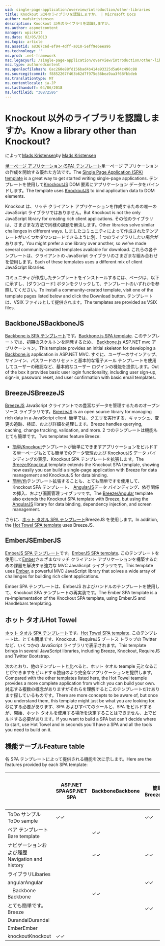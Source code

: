 ```yaml
---
uid: single-page-application/overview/introduction/other-libraries
title: Knockout 以外のライブラリを認識しますか。 | Microsoft Docs
author: madskristensen
description: Knockout 以外のライブラリを認識しますか。
ms.author: aspnetcontent
manager: wpickett
ms.date: 02/05/2013
ms.topic: article
ms.assetid: a8367c6d-ef94-4dff-a010-5eff9e6eea96
ms.technology: ''
ms.prod: .net-framework
msc.legacyurl: /single-page-application/overview/introduction/other-libraries
msc.type: authoredcontent
ms.openlocfilehash: 6ac260e88fd156bad4b414e93325d5a04c490c88
ms.sourcegitcommit: f8852267f463b62d7f975e56bea9aa3f68fbbdeb
ms.translationtype: MT
ms.contentlocale: ja-JP
ms.lasthandoff: 04/06/2018
ms.locfileid: "30872586"
---
```

<a name="know-a-library-other-than-knockout"></a><span data-ttu-id="cf43b-104">Knockout 以外のライブラリを認識しますか。</span><span class="sxs-lookup"><span data-stu-id="cf43b-104">Know a library other than Knockout?</span></span>
====================
<span data-ttu-id="cf43b-105">によって[Mads Kristensen](https://github.com/madskristensen)</span><span class="sxs-lookup"><span data-stu-id="cf43b-105">by [Mads Kristensen](https://github.com/madskristensen)</span></span>

<span data-ttu-id="cf43b-106">[単一ページ アプリケーション (SPA) テンプレート](knockoutjs-template.md)単一ページ アプリケーションの作成を開始する優れた方法です。</span><span class="sxs-lookup"><span data-stu-id="cf43b-106">The [Single Page Application (SPA) template](knockoutjs-template.md) is a great way to get started writing single-page applications.</span></span> <span data-ttu-id="cf43b-107">テンプレートを使用して[KnockoutJS](http://knockoutjs.com/) DOM 要素にアプリケーション データをバインドします。</span><span class="sxs-lookup"><span data-stu-id="cf43b-107">The template uses [KnockoutJS](http://knockoutjs.com/) to bind application data to DOM elements.</span></span>

<span data-ttu-id="cf43b-108">Knockout は、リッチ クライアント アプリケーションを作成するための唯一の JavaScript ライブラリではありません。</span><span class="sxs-lookup"><span data-stu-id="cf43b-108">But Knockout is not the only JavaScript library for creating rich client applications.</span></span> <span data-ttu-id="cf43b-109">その他のライブラリは、さまざまな方法で同様の課題を解決します。</span><span class="sxs-lookup"><span data-stu-id="cf43b-109">Other libraries solve similar challenges in different ways.</span></span> <span data-ttu-id="cf43b-110">しましたコミュニティによって作成されたテンプレートがいくつかダウンロードできるように別、1 つのライブラリしたい場合があります。</span><span class="sxs-lookup"><span data-stu-id="cf43b-110">You might prefer a one library over another, so we've made several community-created templates available for download.</span></span> <span data-ttu-id="cf43b-111">これらの各テンプレートは、クライアントの JavaScript ライブラリのさまざまな組み合わせを使用します。</span><span class="sxs-lookup"><span data-stu-id="cf43b-111">Each of these templates uses a different mix of client JavaScript libraries.</span></span>

<span data-ttu-id="cf43b-112">コミュニティが作成したテンプレートをインストールするには、ページは、以下に示すし、[ダウンロード] ボタンをクリックして、テンプレートのいずれかを参照してください。</span><span class="sxs-lookup"><span data-stu-id="cf43b-112">To install a community-created template, visit one of the template pages listed below and click the Download button.</span></span> <span data-ttu-id="cf43b-113">テンプレートは、VSIX ファイルとして提供されます。</span><span class="sxs-lookup"><span data-stu-id="cf43b-113">The templates are provided as VSIX files.</span></span>

## <a name="backbonejs"></a><span data-ttu-id="cf43b-114">BackboneJS</span><span class="sxs-lookup"><span data-stu-id="cf43b-114">BackboneJS</span></span>

<span data-ttu-id="cf43b-115">[Backbone.js SPA テンプレート](../templates/backbonejs-template.md)です。</span><span class="sxs-lookup"><span data-stu-id="cf43b-115">[Backbone.js SPA template](../templates/backbonejs-template.md).</span></span> <span data-ttu-id="cf43b-116">このテンプレートでは、初期のスケルトンを開発するため、 [Backbone.js](http://backbonejs.org/) ASP.NET mvc アプリケーション。</span><span class="sxs-lookup"><span data-stu-id="cf43b-116">This template provides an initial skeleton for developing a [Backbone.js](http://backbonejs.org/) application in ASP.NET MVC.</span></span> <span data-ttu-id="cf43b-117">すぐに、ユーザーのサインアップ、サインイン、パスワードのリセットと基本的な電子メール テンプレートを使用してユーザーの確認など、基本的なユーザー ログインの機能を提供します。</span><span class="sxs-lookup"><span data-stu-id="cf43b-117">Out of the box it provides basic user login functionality, including user sign-up, sign-in, password reset, and user confirmation with basic email templates.</span></span>

## <a name="breezejs"></a><span data-ttu-id="cf43b-118">BreezeJS</span><span class="sxs-lookup"><span data-stu-id="cf43b-118">BreezeJS</span></span>

<span data-ttu-id="cf43b-119">[BreezeJS](http://www.breezejs.com/?utm_source=ms-spa) JavaScript クライアントでの豊富なデータを管理するためのオープン ソース ライブラリです。</span><span class="sxs-lookup"><span data-stu-id="cf43b-119">[BreezeJS](http://www.breezejs.com/?utm_source=ms-spa) is an open source library for managing rich data in a JavaScript client.</span></span> <span data-ttu-id="cf43b-120">簡単では、クエリを実行する、キャッシュ、変更の追跡、検証、および詳細を処理します。</span><span class="sxs-lookup"><span data-stu-id="cf43b-120">Breeze handles querying, caching, change tracking, validation, and more.</span></span> <span data-ttu-id="cf43b-121">2 つのテンプレートは機能もとても簡単です。</span><span class="sxs-lookup"><span data-stu-id="cf43b-121">Two templates feature Breeze:</span></span>

- <span data-ttu-id="cf43b-122">[簡単/Knockout](../templates/breezeknockout-template.md)テンプレートが簡単にできますアプリケーションをビルドする単一ページもとても簡単でのデータ管理および KnockoutJS データ バインディングの表示、Knockout SPA テンプレートを拡張します。</span><span class="sxs-lookup"><span data-stu-id="cf43b-122">The [Breeze/Knockout](../templates/breezeknockout-template.md) template extends the Knockout SPA template, showing how easily you can build a single-page application with Breeze for data management and KnockoutJS for data binding.</span></span>
- <span data-ttu-id="cf43b-123">[簡単/角](../templates/breezeangular-template.md)テンプレート拡張することも、とても簡単ですを使用して、Knockout SPA テンプレート、 [AngularJS](http://angularjs.org)データ バインディング、依存関係の挿入、および画面管理ライブラリです。</span><span class="sxs-lookup"><span data-stu-id="cf43b-123">The [Breeze/Angular](../templates/breezeangular-template.md) template also extends the Knockout SPA template with Breeze, but using the [AngularJS](http://angularjs.org) library for data binding, dependency injection, and screen management.</span></span>

<span data-ttu-id="cf43b-124">さらに、[ホット タオル SPA テンプレート](../templates/hottowel-template.md)BreezeJS を使用します。</span><span class="sxs-lookup"><span data-stu-id="cf43b-124">In addition, the [Hot Towel SPA template](../templates/hottowel-template.md) uses BreezeJS.</span></span>

## <a name="emberjs"></a><span data-ttu-id="cf43b-125">EmberJS</span><span class="sxs-lookup"><span data-stu-id="cf43b-125">EmberJS</span></span>

<span data-ttu-id="cf43b-126">[EmberJS SPA テンプレート](../templates/emberjs-template.md)です。</span><span class="sxs-lookup"><span data-stu-id="cf43b-126">[EmberJS SPA template](../templates/emberjs-template.md).</span></span> <span data-ttu-id="cf43b-127">このテンプレートを使用して[Ember](http://emberjs.com/)さまざまなリッチ クライアント アプリケーションを構築するための課題を解決する強力な MVC JavaScript ライブラリです。</span><span class="sxs-lookup"><span data-stu-id="cf43b-127">This template uses [Ember](http://emberjs.com/), a powerful MVC JavaScript library that solves a wide array of challenges for building rich client applications.</span></span>

<span data-ttu-id="cf43b-128">Ember SPA テンプレートは、EmberJS およびハンドルのテンプレートを使用して、Knockout SPA テンプレートの再実装です。</span><span class="sxs-lookup"><span data-stu-id="cf43b-128">The Ember SPA template is a re-implementation of the Knockout SPA template, using EmberJS and Handlebars templating.</span></span>

## <a name="hot-towel"></a><span data-ttu-id="cf43b-129">ホット タオル</span><span class="sxs-lookup"><span data-stu-id="cf43b-129">Hot Towel</span></span>

<span data-ttu-id="cf43b-130">[ホット タオル SPA テンプレート](../templates/hottowel-template.md)です。</span><span class="sxs-lookup"><span data-stu-id="cf43b-130">[Hot Towel SPA template](../templates/hottowel-template.md).</span></span> <span data-ttu-id="cf43b-131">このテンプレートは、とても簡単です、Knockout、RequireJS ブートス トラップの Twitter など、いくつかの JavaScript ライブラリで表示されます。</span><span class="sxs-lookup"><span data-stu-id="cf43b-131">This template brings in several JavaScript libraries, including Breeze, Knockout, RequireJS and Twitter Bootstrap.</span></span>

<span data-ttu-id="cf43b-132">次のとおり、他のテンプレートと比べると、ホット タオル teample 元となることができますをビルドする独自のより完全なアプリケーションを提供します。</span><span class="sxs-lookup"><span data-stu-id="cf43b-132">Compared with the other templates listed here, the Hot Towel teample provides a more complete application from which you can build your own.</span></span> <span data-ttu-id="cf43b-133">対応する複数の概念がありますがそれらを理解するとこのテンプレートだけあります探しているものです。</span><span class="sxs-lookup"><span data-stu-id="cf43b-133">There are more concepts to be aware of, but once you understand them, this template might just be what you are looking for.</span></span> <span data-ttu-id="cf43b-134">秒にする必要があります、SPA およびすべてのツールと、SPA をビルドするが、開始、ホット タオルを使用する場所を決定することはできません、上でビルドする必要があります。</span><span class="sxs-lookup"><span data-stu-id="cf43b-134">If you want to build a SPA but can't decide where to start, use Hot Towel and in seconds you'll have a SPA and all the tools you need to build on it.</span></span>

## <a name="feature-table"></a><span data-ttu-id="cf43b-135">機能テーブル</span><span class="sxs-lookup"><span data-stu-id="cf43b-135">Feature table</span></span>

<span data-ttu-id="cf43b-136">各 SPA テンプレートによって提供される機能を次に示します。</span><span class="sxs-lookup"><span data-stu-id="cf43b-136">Here are the features provided by each SPA template:</span></span>


|                        | <span data-ttu-id="cf43b-137">ASP.NET SPA</span><span class="sxs-lookup"><span data-stu-id="cf43b-137">ASP.NET SPA</span></span> | <span data-ttu-id="cf43b-138">Backbone</span><span class="sxs-lookup"><span data-stu-id="cf43b-138">Backbone</span></span> | <span data-ttu-id="cf43b-139">簡単/角度</span><span class="sxs-lookup"><span data-stu-id="cf43b-139">Breeze/Angular</span></span> | <span data-ttu-id="cf43b-140">簡単/KO</span><span class="sxs-lookup"><span data-stu-id="cf43b-140">Breeze/KO</span></span> |  <span data-ttu-id="cf43b-141">Ember</span><span class="sxs-lookup"><span data-stu-id="cf43b-141">Ember</span></span>   | <span data-ttu-id="cf43b-142">ホット タオル</span><span class="sxs-lookup"><span data-stu-id="cf43b-142">Hot Towel</span></span> |
|------------------------|-------------|----------|----------------|-----------|----------|-----------|
|      <span data-ttu-id="cf43b-143">ToDo サンプル</span><span class="sxs-lookup"><span data-stu-id="cf43b-143">ToDo sample</span></span>       |  <span data-ttu-id="cf43b-144">&#10003;</span><span class="sxs-lookup"><span data-stu-id="cf43b-144">&#10003;</span></span>   |          |    <span data-ttu-id="cf43b-145">&#10003;</span><span class="sxs-lookup"><span data-stu-id="cf43b-145">&#10003;</span></span>    | <span data-ttu-id="cf43b-146">&#10003;</span><span class="sxs-lookup"><span data-stu-id="cf43b-146">&#10003;</span></span>  | <span data-ttu-id="cf43b-147">&#10003;</span><span class="sxs-lookup"><span data-stu-id="cf43b-147">&#10003;</span></span> |           |
|     <span data-ttu-id="cf43b-148">ベア テンプレート</span><span class="sxs-lookup"><span data-stu-id="cf43b-148">Bare template</span></span>      |             | <span data-ttu-id="cf43b-149">&#10003;</span><span class="sxs-lookup"><span data-stu-id="cf43b-149">&#10003;</span></span> |                |           |          | <span data-ttu-id="cf43b-150">&#10003;</span><span class="sxs-lookup"><span data-stu-id="cf43b-150">&#10003;</span></span>  |
| <span data-ttu-id="cf43b-151">ナビゲーションおよび履歴</span><span class="sxs-lookup"><span data-stu-id="cf43b-151">Navigation and history</span></span> |             | <span data-ttu-id="cf43b-152">&#10003;</span><span class="sxs-lookup"><span data-stu-id="cf43b-152">&#10003;</span></span> |    <span data-ttu-id="cf43b-153">&#10003;</span><span class="sxs-lookup"><span data-stu-id="cf43b-153">&#10003;</span></span>    |           | <span data-ttu-id="cf43b-154">&#10003;</span><span class="sxs-lookup"><span data-stu-id="cf43b-154">&#10003;</span></span> | <span data-ttu-id="cf43b-155">&#10003;</span><span class="sxs-lookup"><span data-stu-id="cf43b-155">&#10003;</span></span>  |
|        <span data-ttu-id="cf43b-156">ライブラリ</span><span class="sxs-lookup"><span data-stu-id="cf43b-156">Libaries</span></span>        |             |          |                |           |          |           |
|        <span data-ttu-id="cf43b-157">angular</span><span class="sxs-lookup"><span data-stu-id="cf43b-157">Angular</span></span>         |             |          |    <span data-ttu-id="cf43b-158">&#10003;</span><span class="sxs-lookup"><span data-stu-id="cf43b-158">&#10003;</span></span>    |           |          |           |
|    <span data-ttu-id="cf43b-159">&#8195;Backbone</span><span class="sxs-lookup"><span data-stu-id="cf43b-159">&#8195;Backbone</span></span>     |             | <span data-ttu-id="cf43b-160">&#10003;</span><span class="sxs-lookup"><span data-stu-id="cf43b-160">&#10003;</span></span> |                |           |          |           |
|         <span data-ttu-id="cf43b-161">とても簡単です。</span><span class="sxs-lookup"><span data-stu-id="cf43b-161">Breeze</span></span>         |             |          |    <span data-ttu-id="cf43b-162">&#10003;</span><span class="sxs-lookup"><span data-stu-id="cf43b-162">&#10003;</span></span>    | <span data-ttu-id="cf43b-163">&#10003;</span><span class="sxs-lookup"><span data-stu-id="cf43b-163">&#10003;</span></span>  |          | <span data-ttu-id="cf43b-164">&#10003;</span><span class="sxs-lookup"><span data-stu-id="cf43b-164">&#10003;</span></span>  |
|        <span data-ttu-id="cf43b-165">Durandal</span><span class="sxs-lookup"><span data-stu-id="cf43b-165">Durandal</span></span>        |             |          |                |           |          | <span data-ttu-id="cf43b-166">&#10003;</span><span class="sxs-lookup"><span data-stu-id="cf43b-166">&#10003;</span></span>  |
|         <span data-ttu-id="cf43b-167">Ember</span><span class="sxs-lookup"><span data-stu-id="cf43b-167">Ember</span></span>          |             |          |                |           | <span data-ttu-id="cf43b-168">&#10003;</span><span class="sxs-lookup"><span data-stu-id="cf43b-168">&#10003;</span></span> |           |
|        <span data-ttu-id="cf43b-169">knockout</span><span class="sxs-lookup"><span data-stu-id="cf43b-169">Knockout</span></span>        |  <span data-ttu-id="cf43b-170">&#10003;</span><span class="sxs-lookup"><span data-stu-id="cf43b-170">&#10003;</span></span>   |          |                | <span data-ttu-id="cf43b-171">&#10003;</span><span class="sxs-lookup"><span data-stu-id="cf43b-171">&#10003;</span></span>  |          | <span data-ttu-id="cf43b-172">&#10003;</span><span class="sxs-lookup"><span data-stu-id="cf43b-172">&#10003;</span></span>  |

